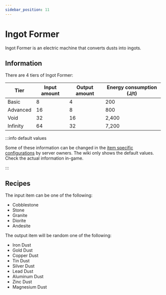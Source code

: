 ```yaml
---
sidebar_position: 11
---
```


# Ingot Former

Ingot Former is an electric machine that converts dusts into ingots.

## Information

There are 4 tiers of Ingot Former:

| Tier | Input amount | Output amount | Energy consumption (J/t) |
| ---- | ------------ | ------------- | ------------------------ |
| Basic | 8 | 4 | 200 |
| Advanced | 16 | 8 | 800 |
| Void | 32 | 16 | 2,400 |
| Infinity | 64 | 32 | 7,200 |

:::info default values

Some of these information can be changed in the [item specific configurations](/infinity-expansion-2/config/items) by server owners. The wiki only shows the default values. Check the actual information in-game.

:::

## Recipes

The input item can be one of the following:

- Cobblestone
- Stone
- Granite
- Diorite
- Andesite

The output item will be random one of the following:

- Iron Dust
- Gold Dust
- Copper Dust
- Tin Dust
- Silver Dust
- Lead Dust
- Aluminum Dust
- Zinc Dust
- Magnesium Dust
